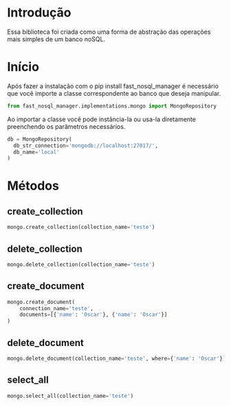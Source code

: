 # Introdução

Essa biblioteca foi criada como uma forma de abstração das operações mais simples
de um banco noSQL.

# Início

Após fazer a instalação com o pip install fast_nosql_manager
é necessário que você importe a classe correspondente ao banco
que deseja manipular.

```python
from fast_nosql_manager.implementations.mongo import MongoRepository
```

Ao importar a classe você pode instância-la ou
usa-la diretamente preenchendo os parâmetros necessários.

```python
db = MongoRepository(
  db_str_connection='mongodb://localhost:27017/',
  db_name='local'
) 
```

# Métodos 

## create_collection
```python
mongo.create_collection(collection_name='teste')
```

## delete_collection
```python
mongo.delete_collection(collection_name='teste')
```

## create_document
```python
mongo.create_document(
    connection_name='teste', 
    documents=[{'name': 'Oscar'}, {'name': 'Oscar'}]
)
```

## delete_document
```python
mongo.delete_document(collection_name='teste', where={'name': 'Oscar'})
```

## select_all
```python
mongo.select_all(collection_name='teste')
```